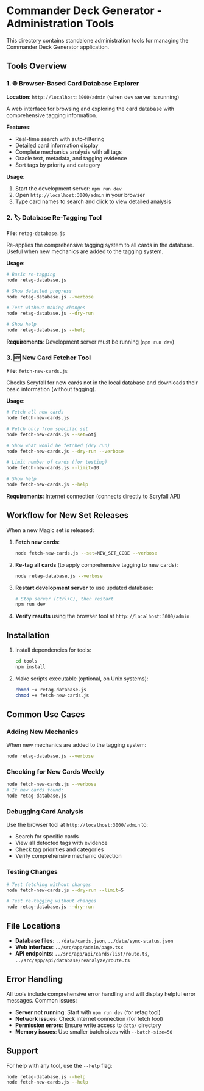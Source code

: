 # Commander Deck Generator - Administration Tools

This directory contains standalone administration tools for managing the Commander Deck Generator application.

## Tools Overview

### 1. 🌐 Browser-Based Card Database Explorer
**Location**: `http://localhost:3000/admin` (when dev server is running)

A web interface for browsing and exploring the card database with comprehensive tagging information.

**Features**:
- Real-time search with auto-filtering
- Detailed card information display
- Complete mechanics analysis with all tags
- Oracle text, metadata, and tagging evidence
- Sort tags by priority and category

**Usage**:
1. Start the development server: `npm run dev`
2. Open `http://localhost:3000/admin` in your browser
3. Type card names to search and click to view detailed analysis

### 2. 🏷️ Database Re-Tagging Tool
**File**: `retag-database.js`

Re-applies the comprehensive tagging system to all cards in the database. Useful when new mechanics are added to the tagging system.

**Usage**:
```bash
# Basic re-tagging
node retag-database.js

# Show detailed progress
node retag-database.js --verbose

# Test without making changes
node retag-database.js --dry-run

# Show help
node retag-database.js --help
```

**Requirements**: Development server must be running (`npm run dev`)

### 3. 🆕 New Card Fetcher Tool
**File**: `fetch-new-cards.js`

Checks Scryfall for new cards not in the local database and downloads their basic information (without tagging).

**Usage**:
```bash
# Fetch all new cards
node fetch-new-cards.js

# Fetch only from specific set
node fetch-new-cards.js --set=otj

# Show what would be fetched (dry run)
node fetch-new-cards.js --dry-run --verbose

# Limit number of cards (for testing)
node fetch-new-cards.js --limit=10

# Show help
node fetch-new-cards.js --help
```

**Requirements**: Internet connection (connects directly to Scryfall API)

## Workflow for New Set Releases

When a new Magic set is released:

1. **Fetch new cards**:
   ```bash
   node fetch-new-cards.js --set=NEW_SET_CODE --verbose
   ```

2. **Re-tag all cards** (to apply comprehensive tagging to new cards):
   ```bash
   node retag-database.js --verbose
   ```

3. **Restart development server** to use updated database:
   ```bash
   # Stop server (Ctrl+C), then restart
   npm run dev
   ```

4. **Verify results** using the browser tool at `http://localhost:3000/admin`

## Installation

1. Install dependencies for tools:
   ```bash
   cd tools
   npm install
   ```

2. Make scripts executable (optional, on Unix systems):
   ```bash
   chmod +x retag-database.js
   chmod +x fetch-new-cards.js
   ```

## Common Use Cases

### Adding New Mechanics
When new mechanics are added to the tagging system:
```bash
node retag-database.js --verbose
```

### Checking for New Cards Weekly
```bash
node fetch-new-cards.js --verbose
# If new cards found:
node retag-database.js
```

### Debugging Card Analysis
Use the browser tool at `http://localhost:3000/admin` to:
- Search for specific cards
- View all detected tags with evidence
- Check tag priorities and categories
- Verify comprehensive mechanic detection

### Testing Changes
```bash
# Test fetching without changes
node fetch-new-cards.js --dry-run --limit=5

# Test re-tagging without changes  
node retag-database.js --dry-run
```

## File Locations

- **Database files**: `../data/cards.json`, `../data/sync-status.json`
- **Web interface**: `../src/app/admin/page.tsx`
- **API endpoints**: `../src/app/api/cards/list/route.ts`, `../src/app/api/database/reanalyze/route.ts`

## Error Handling

All tools include comprehensive error handling and will display helpful error messages. Common issues:

- **Server not running**: Start with `npm run dev` (for retag tool)
- **Network issues**: Check internet connection (for fetch tool)
- **Permission errors**: Ensure write access to `data/` directory
- **Memory issues**: Use smaller batch sizes with `--batch-size=50`

## Support

For help with any tool, use the `--help` flag:
```bash
node retag-database.js --help
node fetch-new-cards.js --help
```